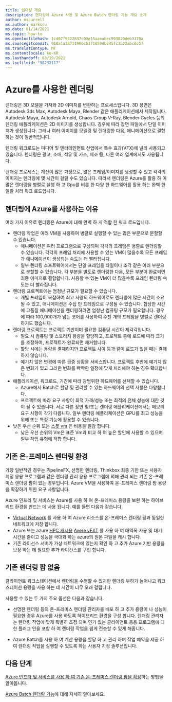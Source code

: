 ```yaml
---
title: 렌더링 개요
description: 렌더링에 Azure 사용 및 Azure Batch 렌더링 기능 개요 소개
author: mscurrell
ms.author: markscu
ms.date: 01/14/2021
ms.topic: how-to
ms.openlocfilehash: 1cd07f9322837c03e15aaeabec993820deb3170a
ms.sourcegitcommit: 910a1a38711966cb171050db245fc3b22abc8c5f
ms.translationtype: MT
ms.contentlocale: ko-KR
ms.lasthandoff: 03/19/2021
ms.locfileid: "98232117"
---
```

# <a name="rendering-using-azure"></a>Azure를 사용한 렌더링

렌더링은 3D 모델을 가져와 2D 이미지를 변환하는 프로세스입니다. 3D 장면은 Autodesk 3ds Max, Autodesk Maya, Blender 같은 애플리케이션에서 제작됩니다.  Autodesk Maya, Autodesk Arnold, Chaos Group V-Ray, Blender Cycles 등의 렌더링 애플리케이션은 2D 이미지를 생성합니다.  경우에 따라 장면 파일에서 단일 이미지가 생성됩니다. 그러나 여러 이미지를 모델링 및 렌더링한 다음, 애니메이션으로 결합하는 것이 일반적입니다.

렌더링 워크로드는 미디어 및 엔터테인먼트 산업에서 특수 효과(VFX)에 널리 사용되고 있습니다. 렌더링은 광고, 소매, 석유 및 가스, 제조 등, 다른 여러 업계에서도 사용됩니다.

렌더링 프로세스는 계산이 많은 가정으로, 많은 프레임/이미지를 생성할 수 있고 각각의 이미지는 렌더링에 몇 시간이 걸릴 수도 있습니다.  따라서 렌더링은 Azure를 활용 하 여 많은 렌더링을 병렬로 실행 하 고 Gpu를 비롯 한 다양 한 하드웨어를 활용 하는 완벽 한 일괄 처리 워크 로드입니다.

## <a name="why-use-azure-for-rendering"></a>렌더링에 Azure를 사용하는 이유

여러 가지 이유로 렌더링은 Azure에 대해 완벽 하 게 적합 한 워크 로드입니다.

* 렌더링 작업은 여러 VM을 사용하여 병렬로 실행할 수 있는 많은 부분으로 분할할 수 있습니다.
  * 애니메이션은 여러 프로그램으로 구성되며 각각의 프레임은 병렬로 렌더링할 수 있습니다.  각각의 프레임 처리에 사용할 수 있는 VM이 많을수록 모든 프레임과 애니메이션이 생성되는 속도는 더 빨라집니다.
  * 일부 렌더링 소프트웨어에서는 단일 프레임을 타일이나 조각 같은 여러 부분으로 분할할 수 있습니다.  각 부분을 별도로 렌더링한 다음, 모든 부분이 완료되면 최종 이미지로 결합합니다.  사용할 수 있는 VM이 더 많을수록 프레임 렌더링 속도는 더 빨라집니다.
* 렌더링 프로젝트에는 엄청난 규모가 필요할 수 있습니다.
  * 개별 프레임이 복잡하여 최고 사양의 하드웨어로도 렌더링에 많은 시간이 소요될 수 있고, 애니메이션은 수십 만 프레임으로 구성될 수 있습니다.  합당한 시간에 고품질 애니메이션을 렌더링하려면 엄청난 컴퓨팅 규모가 필요합니다.  경우에 따라 100,000개가 넘는 코어를 사용하여 수천 개의 프레임을 병렬로 렌더링하기도 했습니다.
* 렌더링 프로젝트는 프로젝트 기반이며 필요한 컴퓨팅 시간이 제각각입니다.
  * 필요 시 컴퓨팅 및 스토리지 용량을 할당하고, 프로젝트 중에 로드에 따라 크기를 조정하여, 프로젝트가 완료되면 제거합니다.
  * 할당 시에는 용량을 결제하지만 프로젝트 사이 등과 같이 로드가 없을 때는 결제하지 않습니다.
  * 예기치 않은 변경에 따른 급증 상황을 서비스합니다. 프로젝트 후반에 예기치 않은 변화가 있고 그러한 변화를 빡빡한 일정에 맞게 처리해야 하는 경우 확대합니다.
* 애플리케이션, 워크로드, 기간에 따라 광범위한 하드웨어를 선택할 수 있습니다.
  * Azure에서 Batch로 할당 및 관리할 수 있는 하드웨어의 선택 사항은 다양합니다.
  * 프로젝트에 따라 요구 사항이 최적 가격/성능 또는 최적의 전체 성능에 대한 것이 될 수 있습니다.  서로 다른 장면 및/또는 렌더링 애플리케이션에서는 메모리 요구 사항이 각기 다릅니다.  일부 렌더링 애플리케이션은 GPU를 최고 성능을 위해 또는 특정 기능에 활용할 수 있습니다. 
* 낮은 우선 순위 또는 [스폿 vm](https://azure.microsoft.com/pricing/spot/) 은 비용을 절감 합니다.
  * 낮은 우선 순위의 Vm은 표준 Vm과 비교 하 여 높은 할인에 사용할 수 있으며 일부 작업 유형에 적합 합니다.
  
## <a name="existing-on-premises-rendering-environment"></a>기존 온-프레미스 렌더링 환경

가장 일반적인 경우는 PipelineFX, 선명한 렌더링, Thinkbox 최종 기한 또는 사용자 지정 응용 프로그램과 같은 렌더링 관리 응용 프로그램에 의해 관리 되는 기존 온-프레미스 렌더링 팜이 있는 경우입니다.  Azure VM을 사용하여 온-프레미스 렌더링 팜 용량을 확장하기 위한 요구 사항입니다.

Azure 인프라 및 서비스는 Azure를 사용 하 여 온-프레미스 용량을 보완 하는 하이브리드 환경을 만드는 데 사용 됩니다. 예를 들면 다음과 같습니다.

* [Virtual Network](../virtual-network/virtual-networks-overview.md) 를 사용 하 여 Azure 리소스를 온-프레미스 렌더링 팜과 동일한 네트워크에 저장 합니다.
* Azure 또는 azure [HPC 캐시용](../hpc-cache/hpc-cache-overview.md) [Avere vFXT](../avere-vfxt/avere-vfxt-overview.md) 를 사용 하 여 대역폭 사용 및 대기 시간을 줄이고 성능을 극대화 하는 azure의 원본 파일을 캐시 합니다.
* 기존 라이선스 서버가 가상 네트워크에 있는지 확인 하 고 추가 Azure 기반 용량을 보장 하는 데 필요한 추가 라이선스를 구입 합니다.

## <a name="no-existing-render-farm"></a>기존 렌더링 팜 없음

클라이언트 워크스테이션에서 렌더링을 수행할 수 있지만 렌더링 부하가 늘어나고 워크스테이션 용량을 사용 하는 데 시간이 너무 오래 걸립니다.

사용할 수 있는 두 가지 주요 옵션은 다음과 같습니다.

* 선명한 렌더링 등의 온-프레미스 렌더링 관리자를 배포 하 고 추가 용량이 나 성능이 필요한 경우 Azure를 사용 하도록 하이브리드 환경을 구성 합니다. 렌더링 관리자는 렌더링 작업에 맞게 특별히 조정 되며 인기 있는 클라이언트 응용 프로그램에 대 한 플러그 인을 포함 하 여 렌더링 작업을 쉽게 전송할 수 있게 해줍니다.

* Azure Batch를 사용 하 여 계산 용량을 할당 하 고 관리 하며 작업 예약을 제공 하 여 렌더링 작업을 실행할 수 있도록 하는 사용자 지정 솔루션입니다.

## <a name="next-steps"></a>다음 단계

 [Azure 인프라 및 서비스를 사용 하 여 기존 온-프레미스 렌더링 팜을 확장](https://azure.microsoft.com/solutions/high-performance-computing/rendering/)하는 방법을 알아봅니다.

[Azure Batch 렌더링 기능](batch-rendering-functionality.md)에 대해 자세히 알아보세요.

